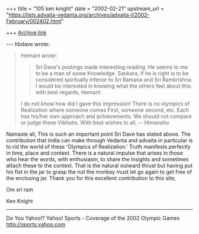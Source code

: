 +++
title = "105 ken knight"
date = "2002-02-21"
upstream_url = "https://lists.advaita-vedanta.org/archives/advaita-l/2002-February/002402.html"

+++
[Archive link](https://lists.advaita-vedanta.org/archives/advaita-l/2002-February/002402.html)

--- hbdave <hbd at DDIT.ERNET.IN> wrote:
> Hemant wrote:
>
> > Sri Dave's postings made interesting reading. He
> seems to me to be a
> > man of some Knowledge. Sankara, if he is right is
> to be considered
> > spiritually inferior to Sri Ramana and Sri
> Ramkrishna. I would be
> > interested in knowing what the others feel about
> > this.                   with best regards,
> > Hemant
>
> I do not know how did I gave this impression!
> There is no olympics of Realization where someone
> comes First,
> someone second, etc.
> Each has his/her own approach and achievements. We
> should
> not compare or judge these Vibhutis.
> With best wishes to all,
> -- Himanshu

Namaste all,
This is such an important point Sri Dave has stated
above.  The contribution that India can make through
Vedanta and advaita in particular is to rid the world
of these 'Olympics of Realization.'
Truth manifests perfectly in time, place and context.
There is a natural impulse that arises in those who
hear the words, with enthusiasm, to share the insights
and sometimes attach these to the context. That is the
natural outward thrust but having put his fist in the
jar to grasp the nut the monkey must let go again to
get free of the enclosing jar.
Thank you for this excellent contribution to this
site,

Om sri ram

Ken Knight


__________________________________________________
Do You Yahoo!?
Yahoo! Sports - Coverage of the 2002 Olympic Games
http://sports.yahoo.com

